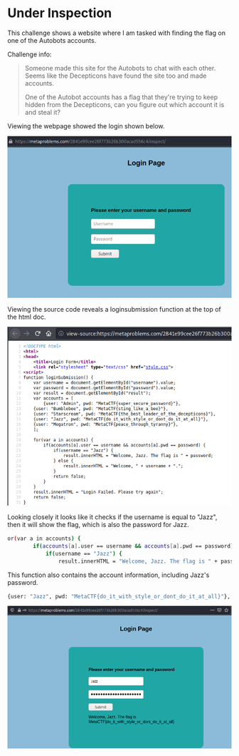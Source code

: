 # Under Inspection

This challenge shows a website where I am tasked with finding the flag on one of the Autobots accounts.

Challenge info:
>Someone made this site for the Autobots to chat with each other. Seems like the Decepticons have found the site too and made accounts.
>
>One of the Autobot accounts has a flag that they're trying to keep hidden from the Decepticons, can you figure out which account it is and steal it?

Viewing the webpage showed the login shown below.

![](1.png)

Viewing the source code reveals a loginsubmission function at the top of the html doc. 

![](2.png)

Looking closely it looks like it checks if the username is equal to "Jazz", then it will show the flag, which is also the password for Jazz.

```sh
or(var a in accounts) {
		if(accounts[a].user == username && accounts[a].pwd == password) {
			if(username == "Jazz") {
				result.innerHTML = "Welcome, Jazz. The flag is " + password;
```


This function also contains the account information, including Jazz's password.

```sh
{user: "Jazz", pwd: "MetaCTF{do_it_with_style_or_dont_do_it_at_all}"},
```

![](3.png)